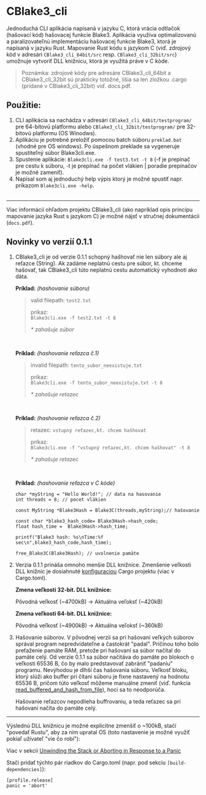 # CBlake3_cli
Jednoduchá CLI aplikácia napísaná v jazyku C, ktorá vrácia odtlačok (hašovací kód) hašovacej funkcie Blake3. Aplikácia využíva optimalizovanú a paralizovateľnú implementáciu hašovacej funkcie Blake3, ktorá je napísaná v jazyku Rust. Mapovanie Rust kódu s jazykom C (viď. zdrojový kód v adresári `CBlake3_cli_64bit/src` resp. `CBlake3_cli_32bit/src`) umožnuje vytvoriť DLL knižnicu, ktorá je využitá práve v C kóde.

> Poznámka: zdrojové kódy pre adresáre CBlake3_cli_64bit a CBlake3_cli_32bit sú prakticky totožné, líšia sa len zložkou .cargo (pridané v CBlake3_cli_32bit) viď. docs.pdf.

## Použitie:

1) CLI aplikácia sa nachádza v adresári `CBlake3_cli_64bit/testprogram/` pre 64-bitovú platformu alebo `CBlake3_cli_32bit/testprogram/` pre 32-bitovú platformu (OS Winodws).
2) Aplikáciu je potrebné preložiť pomocou batch súboru `preklad.bat` (vhodné pre OS windows). Po úspešnom preklade sa vygeneruje spustiteľný súbor Blake3cli.exe.
3) Spustenie aplikácie: `Blake3cli.exe -f test3.txt -t 8` (-f je prepínač pre cestu k súboru, -t je prepínač na počet vlákien | poradie prepínačov je možné zameniť).
4) Napísal som aj jednoduchý help výpis ktorý je možné spustiť napr. príkazom `Blake3cli.exe -help`.
<br><br>

----
Viac informácií ohľadom projektu CBlake3_cli (ako napríklad opis princípu mapovanie jazyka Rust s jazykom C) je možné nájsť v stručnej dokumentácii (`docs.pdf`).


## Novinky vo verzií 0.1.1

<ol>

<li>CBlake3_cli je od verzie 0.1.1 schopný hašhovať nie len súbory ale aj reťazce (String).
Ak zadáme neplatnú cestu pre súbor, kt. chceme hašovať, tak CBlake3_cli túto neplatnú cestu  
automatický vyhodnotí ako dáta.  

__Príklad:__ _(hashovanie súboru)_

>valid filepath: `test2.txt`  
>
>príkaz:  
`Blake3cli.exe -f test2.txt -t 8`   
>
> _* zahašuje súbor_

<br>

__Príklad:__ _(hashovanie reťazca č.1)_

>invalid filepath: `tento_subor_neexistuje.txt`  
>
>príkaz:  
`Blake3cli.exe -f tento_subor_neexistuje.txt -t 8`   
>
> _* zahašuje retazec_

<br>

__Príklad:__ _(hashovanie reťazca č.2)_

> retazec: `vstupný reťazec,kt. chcem hašhovat`  
>
>príkaz:  
`Blake3cli.exe -f "vstupný reťazec,kt. chcem hašhovat" -t 8`   
>
> _* zahašuje retazec_

<br>

__Príklad:__ _(hashovanie reťazca v C kóde)_

```
char *myString = "Hello World!"; // data na hasovanie
int threads = 8; // pocet vlákien

const MyString *Blake3Hash = Blake3C(threads,myString);// hašovanie

const char *blake3_hash_code= Blake3Hash->hash_code; 
float hash_time =  Blake3Hash->hash_time; 

printf("Blake3 hash: %s\nTime:%f sec\n",blake3_hash_code,hash_time);

free_Blake3C(Blake3Hash); // uvolnenie pamäte
```
</li>


<li>
Verzia 0.1.1 prináša omnoho menšie DLL knižnice. Zmenšenie veľkosti DLL knižníc je dosiahnuté <a href="https://youtu.be/b2qe3L4BX-Y">konfiguraciou</a> Cargo projektu (viac v Cargo.toml).  

<br>

__Zmena veľkosti 32-bit. DLL knižnice:__

Pôvodná veľkosť (~4700kB) -> Aktuálna veľoksť (~420kB)

__Zmena veľkosti 64-bit. DLL knižnice:__

Pôvodná veľkosť (~4900kB) -> Aktuálna veľoksť (~360kB)

</li>

<li>
Hašovanie súborov. V pôvodnej verzii sa pri hašovaní veľkých súborov správal program nepredvídateľne a častokrát "padal". Príčinou toho bolo preťaženie pamäte RAM, pretože pri hašovaní sa súbor načítal do pamäte celý. Od verzie 0.1.1 sa súbor načitáva do pamäte po blokoch o veľkosti 65536 B, čo by malo predstavovať zabrániť "padaniu" programu. Nevýhodou je dlhší čas hašovania súboru. Veľkosť bloku, ktorý slúži ako buffer pri čítani súboru je fixne nastavený na hodnotu 65536 B, pričom túto veľkosť môžeme manuálne zmeniť (viď. funkcia <a href="">read_buffered_and_hash_from_file</a>), hoci sa to neodporúča.  

Hašovanie reťazcov nepodlieha buffrovaniu, a teda reťazec sa pri hašovaní načíta do pamäte celý.
</li>
</ol>



---
Výslednú DLL knižnicu je možné explicitne zmenšiť o ~100kB, stačí "povedať Rustu", aby za ním upratal OS (toto nastavenie je možné využiť pokiaľ užívateľ "vie čo robí"): 

Viac v sekcii [Unwinding the Stack or Aborting in Response to a Panic](https://doc.rust-lang.org/book/ch09-01-unrecoverable-errors-with-panic.html#unwinding-the-stack-or-aborting-in-response-to-a-panic)  

Stači pridať týchto pár riadkov do Cargo.toml (napr. pod sekciu `[build-dependencies]`):  

```
[profile.release]  
panic = 'abort'  
```
